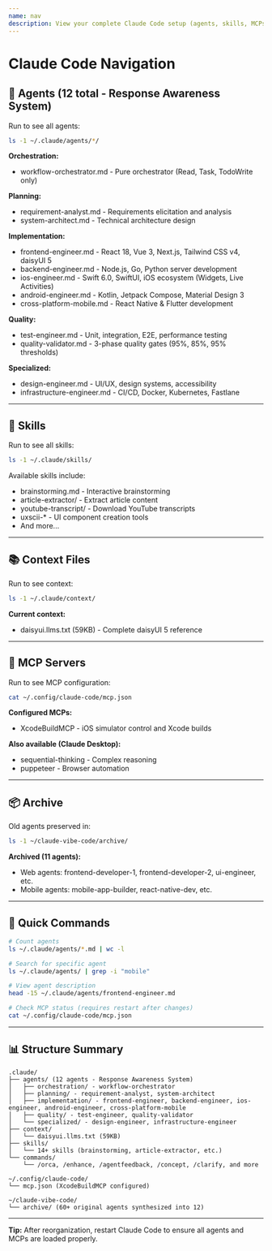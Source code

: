 ```yaml
---
name: nav
description: View your complete Claude Code setup (agents, skills, MCPs) in a navigable format
---
```


# Claude Code Navigation

## 🤖 Agents (12 total - Response Awareness System)

Run to see all agents:
```bash
ls -1 ~/.claude/agents/*/
```

**Orchestration:**
- workflow-orchestrator.md - Pure orchestrator (Read, Task, TodoWrite only)

**Planning:**
- requirement-analyst.md - Requirements elicitation and analysis
- system-architect.md - Technical architecture design

**Implementation:**
- frontend-engineer.md - React 18, Vue 3, Next.js, Tailwind CSS v4, daisyUI 5
- backend-engineer.md - Node.js, Go, Python server development
- ios-engineer.md - Swift 6.0, SwiftUI, iOS ecosystem (Widgets, Live Activities)
- android-engineer.md - Kotlin, Jetpack Compose, Material Design 3
- cross-platform-mobile.md - React Native & Flutter development

**Quality:**
- test-engineer.md - Unit, integration, E2E, performance testing
- quality-validator.md - 3-phase quality gates (95%, 85%, 95% thresholds)

**Specialized:**
- design-engineer.md - UI/UX, design systems, accessibility
- infrastructure-engineer.md - CI/CD, Docker, Kubernetes, Fastlane

---

## 🎯 Skills

Run to see all skills:
```bash
ls -1 ~/.claude/skills/
```

Available skills include:
- brainstorming.md - Interactive brainstorming
- article-extractor/ - Extract article content
- youtube-transcript/ - Download YouTube transcripts
- uxscii-* - UI component creation tools
- And more...

---

## 📚 Context Files

Run to see context:
```bash
ls -1 ~/.claude/context/
```

**Current context:**
- daisyui.llms.txt (59KB) - Complete daisyUI 5 reference

---

## 🔌 MCP Servers

Run to see MCP configuration:
```bash
cat ~/.config/claude-code/mcp.json
```

**Configured MCPs:**
- XcodeBuildMCP - iOS simulator control and Xcode builds

**Also available (Claude Desktop):**
- sequential-thinking - Complex reasoning
- puppeteer - Browser automation

---

## 📦 Archive

Old agents preserved in:
```bash
ls -1 ~/claude-vibe-code/archive/
```

**Archived (11 agents):**
- Web agents: frontend-developer-1, frontend-developer-2, ui-engineer, etc.
- Mobile agents: mobile-app-builder, react-native-dev, etc.

---

## 🚀 Quick Commands

```bash
# Count agents
ls ~/.claude/agents/*.md | wc -l

# Search for specific agent
ls ~/.claude/agents/ | grep -i "mobile"

# View agent description
head -15 ~/.claude/agents/frontend-engineer.md

# Check MCP status (requires restart after changes)
cat ~/.config/claude-code/mcp.json
```

---

## 📊 Structure Summary

```
.claude/
├── agents/ (12 agents - Response Awareness System)
│   ├── orchestration/ - workflow-orchestrator
│   ├── planning/ - requirement-analyst, system-architect
│   ├── implementation/ - frontend-engineer, backend-engineer, ios-engineer, android-engineer, cross-platform-mobile
│   ├── quality/ - test-engineer, quality-validator
│   └── specialized/ - design-engineer, infrastructure-engineer
├── context/
│   └── daisyui.llms.txt (59KB)
├── skills/
│   └── 14+ skills (brainstorming, article-extractor, etc.)
└── commands/
    └── /orca, /enhance, /agentfeedback, /concept, /clarify, and more

~/.config/claude-code/
└── mcp.json (XcodeBuildMCP configured)

~/claude-vibe-code/
└── archive/ (60+ original agents synthesized into 12)
```

---

**Tip:** After reorganization, restart Claude Code to ensure all agents and MCPs are loaded properly.
